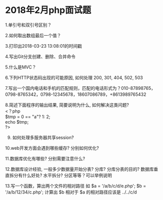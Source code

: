 # 2018年2月php面试题
1.单引号和双引号区别？

2.如何取出数组最后一个值？

3.打印出2018-03-23 13:08:01的时间戳

4.写出Git分支创建、删除、合并命令

5.什么是MVC？

6.下列HTTP状态码出现的可能原因, 如何处理 
200, 301, 404, 502, 503 

7.写出一个国内电话和手机的匹配规则，匹配的电话形式为？010-87898765，0798-8765342，0798-12345678，18607086789，+8613989765432

8.简述下面程序的输出结果, 简要说明为什么, 如何解决这类问题? <br>
  <？php <br>
  $tmp = 0 == "a"? 1: 2; <br>
  echo $tmp; <br>
  ?><br>
  
9. 如何处理多服务器共享session?

10.web开发方面会遇到哪些缓存? 分别如何优化?

11.数据库优化有哪些? 分别需要注意什么?

12.数据库设计经验, 一般多少数据量开始分表? 分库? 分库分表的目的? 数据库垂直拆分有什么好处? 水平拆分? 分区等等？可以举例说明

13.写一个函数，算出两个文件的相对路径
如 $a = '/a/b/c/d/e.php';
$b = '/a/b/12/34/c.php';
计算出 $b 相对于 $a 的相对路径应该是 ../../c/d
